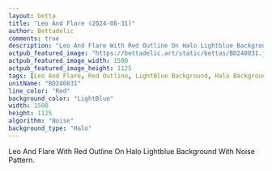 ```yaml
---
layout: betta
title: "Leo And Flare (2024-08-31)"
author: Bettadelic
comments: true
description: "Leo And Flare With Red Outline On Halo Lightblue Background With Noise Pattern."
actpub_featured_image: "https://bettadelic.art/static/bettas/BD240831.jpg"
actpub_featured_image_width: 1500
actpub_featured_image_height: 1125
tags: [Leo And Flare, Red Outline, LightBlue Background, Halo Background Pattern, Noise Pattern, August 2024]
unitName: "BD240831"
line_color: "Red"
background_color: "LightBlue"
width: 1500
height: 1125
algorithm: "Noise"
background_type: "Halo"
---
```


Leo And Flare With Red Outline On Halo Lightblue Background With Noise Pattern.
